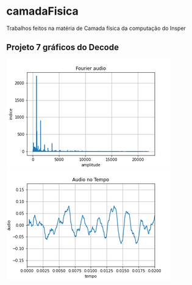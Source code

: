 # camadaFisica
Trabalhos feitos na matéria de Camada física da computação do Insper

## Projeto 7 gráficos do Decode
![alt text](https://github.com/MineManiac/camadaFisica/blob/p7-DTMF/Server/fourier.png)
![alt text](https://github.com/MineManiac/camadaFisica/blob/p7-DTMF/Server/audio.png)
